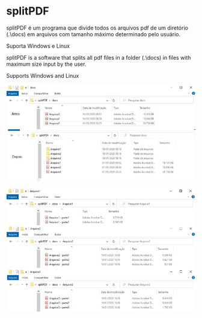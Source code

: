 # splitPDF

splitPDF é um programa que divide todos os arquivos pdf de um diretório (.\docs) em arquivos com tamanho máximo determinado pelo usuário.

Suporta Windows e Linux

splitPDF is a software that splits all pdf files in a folder (.\docs) in files with maximum size input by the user.

Supports Windows and Linux

![Pasta docs](/site/pastadocs.jpg)

![Lista arquivos](/site/listaarquivos.jpg)
